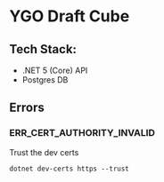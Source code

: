 # YGO Draft Cube

## Tech Stack:
* .NET 5 (Core) API
* Postgres DB

## Errors

### ERR_CERT_AUTHORITY_INVALID
Trust the dev certs
```
dotnet dev-certs https --trust
```